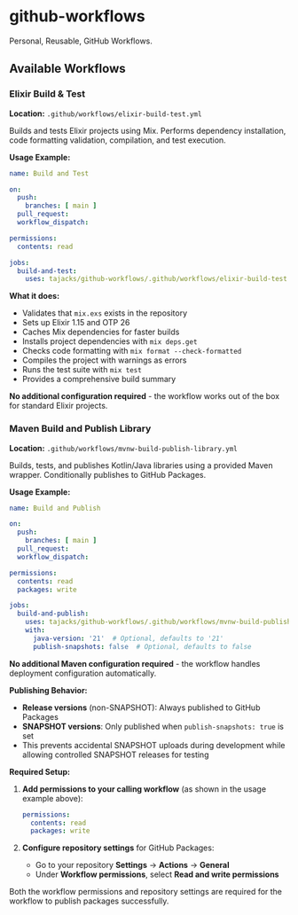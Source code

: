 # github-workflows

Personal, Reusable, GitHub Workflows.

## Available Workflows

### Elixir Build & Test

**Location:** `.github/workflows/elixir-build-test.yml`

Builds and tests Elixir projects using Mix. Performs dependency installation, code formatting validation, compilation, and test execution.

**Usage Example:**

```yaml
name: Build and Test

on:
  push:
    branches: [ main ]
  pull_request:
  workflow_dispatch:

permissions:
  contents: read

jobs:
  build-and-test:
    uses: tajacks/github-workflows/.github/workflows/elixir-build-test.yml@main
```

**What it does:**
- Validates that `mix.exs` exists in the repository
- Sets up Elixir 1.15 and OTP 26
- Caches Mix dependencies for faster builds
- Installs project dependencies with `mix deps.get`
- Checks code formatting with `mix format --check-formatted`
- Compiles the project with warnings as errors
- Runs the test suite with `mix test`
- Provides a comprehensive build summary

**No additional configuration required** - the workflow works out of the box for standard Elixir projects.

### Maven Build and Publish Library

**Location:** `.github/workflows/mvnw-build-publish-library.yml`

Builds, tests, and publishes Kotlin/Java libraries using a provided Maven wrapper. Conditionally publishes to GitHub 
Packages.

**Usage Example:**

```yaml
name: Build and Publish

on:
  push:
    branches: [ main ]
  pull_request:
  workflow_dispatch:

permissions:
  contents: read
  packages: write

jobs:
  build-and-publish:
    uses: tajacks/github-workflows/.github/workflows/mvnw-build-publish-library.yml
    with:
      java-version: '21'  # Optional, defaults to '21'
      publish-snapshots: false  # Optional, defaults to false
```

**No additional Maven configuration required** - the workflow handles deployment configuration automatically.

**Publishing Behavior:**
- **Release versions** (non-SNAPSHOT): Always published to GitHub Packages
- **SNAPSHOT versions**: Only published when `publish-snapshots: true` is set
- This prevents accidental SNAPSHOT uploads during development while allowing controlled SNAPSHOT releases for testing

**Required Setup:**

1. **Add permissions to your calling workflow** (as shown in the usage example above):
   ```yaml
   permissions:
     contents: read
     packages: write
   ```

2. **Configure repository settings** for GitHub Packages:
   - Go to your repository **Settings** → **Actions** → **General**
   - Under **Workflow permissions**, select **Read and write permissions**

Both the workflow permissions and repository settings are required for the workflow to publish packages successfully.
